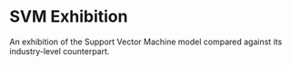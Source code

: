 # SVM Exhibition
An exhibition of the Support Vector Machine model compared against its industry-level counterpart.
